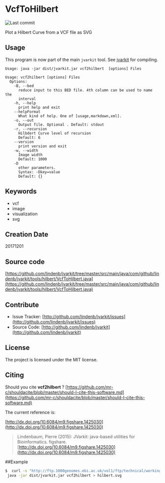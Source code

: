 # VcfToHilbert

![Last commit](https://img.shields.io/github/last-commit/lindenb/jvarkit.png)

Plot a Hilbert Curve from a VCF file as SVG


## Usage


This program is now part of the main `jvarkit` tool. See [jvarkit](JvarkitCentral.md) for compiling.


```
Usage: java -jar dist/jvarkit.jar vcf2hilbert  [options] Files

Usage: vcf2hilbert [options] Files
  Options:
    -B, --bed
      reduce input to this BED file. 4th column can be used to name the 
      interval 
    -h, --help
      print help and exit
    --helpFormat
      What kind of help. One of [usage,markdown,xml].
    -o, --out
      Output file. Optional . Default: stdout
    -r, --recursion
      Hilbdert Curve level of recursion
      Default: 6
    --version
      print version and exit
    -w, --width
      Image width
      Default: 1000
    -D
      other parameters.
      Syntax: -Dkey=value
      Default: {}

```


## Keywords

 * vcf
 * image
 * visualization
 * svg



## Creation Date

20171201

## Source code 

[https://github.com/lindenb/jvarkit/tree/master/src/main/java/com/github/lindenb/jvarkit/tools/hilbert/VcfToHilbert.java](https://github.com/lindenb/jvarkit/tree/master/src/main/java/com/github/lindenb/jvarkit/tools/hilbert/VcfToHilbert.java)


## Contribute

- Issue Tracker: [http://github.com/lindenb/jvarkit/issues](http://github.com/lindenb/jvarkit/issues)
- Source Code: [http://github.com/lindenb/jvarkit](http://github.com/lindenb/jvarkit)

## License

The project is licensed under the MIT license.

## Citing

Should you cite **vcf2hilbert** ? [https://github.com/mr-c/shouldacite/blob/master/should-I-cite-this-software.md](https://github.com/mr-c/shouldacite/blob/master/should-I-cite-this-software.md)

The current reference is:

[http://dx.doi.org/10.6084/m9.figshare.1425030](http://dx.doi.org/10.6084/m9.figshare.1425030)

> Lindenbaum, Pierre (2015): JVarkit: java-based utilities for Bioinformatics. figshare.
> [http://dx.doi.org/10.6084/m9.figshare.1425030](http://dx.doi.org/10.6084/m9.figshare.1425030)


##Example

```bash
$  curl -s "http://ftp.1000genomes.ebi.ac.uk/vol1/ftp/technical/working/20140123_NA12878_Illumina_Platinum/NA12878.wgs.illumina_platinum.20140404.snps_v2.vcf.gz" | gunzip -c |\
 java -jar dist/jvarkit.jar vcf2hilbert > hilbert.svg
```


